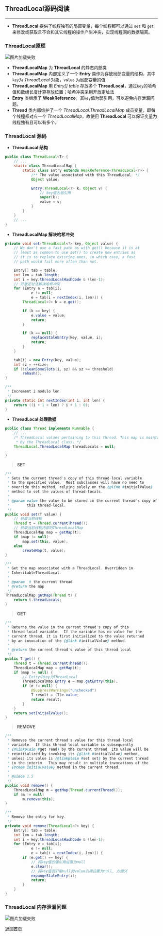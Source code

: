 ## **ThreadLocal源码阅读**
------

* **ThreadLocal** 提供了线程独有的局部变量，每个线程都可以通过 `set` 和 `get` 来修改或获取且不会和其它线程的操作产生冲突，实现线程间的数据隔离。

### **ThreadLocal原理**
![图片加载失败](https://maxwell-l.github.io/WriteSomething/image/threadlocal1.png)


* **ThreadLocalMap** 为 **ThreadLocal** 的静态内部类
* **ThreadLocalMap** 内部定义了一个 **Entry** 类作为存放局部变量的结构，其中`key`为 *ThreadLocal* 对象，`value` 为局部变量的值
* **ThreadLocalMap** 用 *Entry[] table* 存放多个 **ThreadLocal**，通过`key`的哈希值和数组长度计算存放位置；哈希冲突采用开放定址法
* **Entry** 类继承了 **WeakReference**，其`key`值为弱引用，可以避免内存泄漏问题。
* **Thread** 类内部维护了一个 *ThreadLocal.ThreadLocalMap* 成员变量，即每个线程都对应一个 *ThreadLocalMap*，故使用 **ThreadLocal** 可以保证变量为线程独有且可以有多个。

### **ThreadLocal 源码**

* **ThreadLocal 结构**

``` java
public class ThreadLocal<T> {
    // ...
    static class ThreadLocalMap {
        static class Entry extends WeakReference<ThreadLocal<?>> {
            /** The value associated with this ThreadLocal. */
            Object value;

            Entry(ThreadLocal<?> k, Object v) {
                // key值为弱引用
                super(k);
                value = v;
            }
        }
    }
    // ...
}
```

* **ThreadLocalMap 解决哈希冲突**

``` java
private void set(ThreadLocal<?> key, Object value) {
    // We don't use a fast path as with get() because it is at
    // least as common to use set() to create new entries as
    // it is to replace existing ones, in which case, a fast
    // path would fail more often than not.

    Entry[] tab = table;
    int len = tab.length;
    int i = key.threadLocalHashCode & (len-1);
    // 开放定址法解决哈希冲突
    for (Entry e = tab[i];
            e != null;
            e = tab[i = nextIndex(i, len)]) {
        ThreadLocal<?> k = e.get();

        if (k == key) {
            e.value = value;
            return;
        }

        if (k == null) {
            replaceStaleEntry(key, value, i);
            return;
        }
    }

    tab[i] = new Entry(key, value);
    int sz = ++size;
    if (!cleanSomeSlots(i, sz) && sz >= threshold)
        rehash();
}

/**
 * Increment i modulo len.
 */
private static int nextIndex(int i, int len) {
    return ((i + 1 < len) ? i + 1 : 0);
}
```

* **ThreadLocal 处理数据**

``` java 
public class Thread implements Runnable {
    // ...
    /* ThreadLocal values pertaining to this thread. This map is maintained
     * by the ThreadLocal class. */
    ThreadLocal.ThreadLocalMap threadLocals = null;

}
```
> **SET**

``` java
/**
 * Sets the current thread's copy of this thread-local variable
 * to the specified value.  Most subclasses will have no need to
 * override this method, relying solely on the {@link #initialValue}
 * method to set the values of thread-locals.
 *
 * @param value the value to be stored in the current thread's copy of
 *        this thread-local.
 */
public void set(T value) {
    // 获取当前线程
    Thread t = Thread.currentThread();
    // 获取当前线程内部的ThreadLocalMap
    ThreadLocalMap map = getMap(t);
    if (map != null)
        map.set(this, value);
    else
        createMap(t, value);
}

/**
 * Get the map associated with a ThreadLocal. Overridden in
 * InheritableThreadLocal.
 *
 * @param  t the current thread
 * @return the map
 */
ThreadLocalMap getMap(Thread t) {
    return t.threadLocals;
}
```
> **GET**

``` java
/**
 * Returns the value in the current thread's copy of this
 * thread-local variable.  If the variable has no value for the
 * current thread, it is first initialized to the value returned
 * by an invocation of the {@link #initialValue} method.
 *
 * @return the current thread's value of this thread-local
 */
public T get() {
    Thread t = Thread.currentThread();
    ThreadLocalMap map = getMap(t);
    if (map != null) {
        // Entry中key为ThreadLocal
        ThreadLocalMap.Entry e = map.getEntry(this);
        if (e != null) {
            @SuppressWarnings("unchecked")
            T result = (T)e.value;
            return result;
        }
    }
    return setInitialValue();
}
```

> **REMOVE**

``` java
/**
 * Removes the current thread's value for this thread-local
 * variable.  If this thread-local variable is subsequently
 * {@linkplain #get read} by the current thread, its value will be
 * reinitialized by invoking its {@link #initialValue} method,
 * unless its value is {@linkplain #set set} by the current thread
 * in the interim.  This may result in multiple invocations of the
 * {@code initialValue} method in the current thread.
 *
 * @since 1.5
 */
public void remove() {
    ThreadLocalMap m = getMap(Thread.currentThread());
    if (m != null)
        m.remove(this);
}

/**
 * Remove the entry for key.
 */
private void remove(ThreadLocal<?> key) {
    Entry[] tab = table;
    int len = tab.length;
    int i = key.threadLocalHashCode & (len-1);
    for (Entry e = tab[i];
            e != null;
            e = tab[i = nextIndex(i, len)]) {
        if (e.get() == key) {
            // 将key值的强引用设置为null
            e.clear();
            // 将key值弱引用null的value引用设置为null, 方便GC
            expungeStaleEntry(i);
            return;
        }
    }
}
```

### **ThreadLocal 内存泄漏问题**
![图片加载失败](https://maxwell-l.github.io/WriteSomething/image/threadlocal2.jpg)


[返回首页](https://maxwell-l.github.io/WriteSomething)